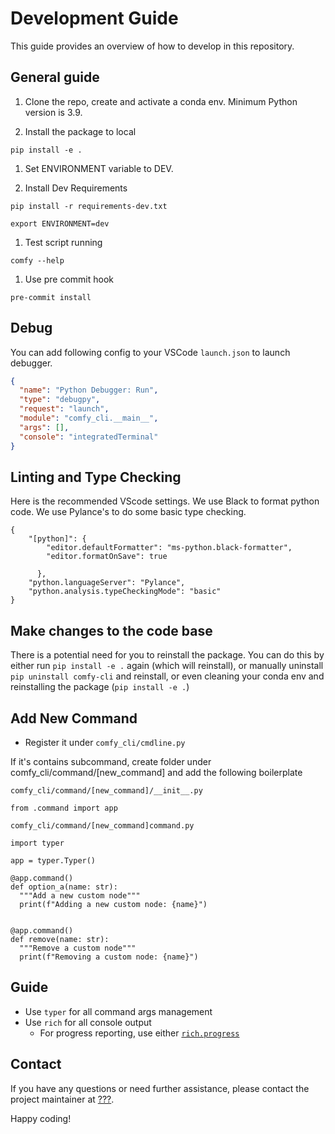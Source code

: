 # Development Guide

This guide provides an overview of how to develop in this repository.

## General guide

1. Clone the repo, create and activate a conda env. Minimum Python version is 3.9.

1. Install the package to local

`pip install -e .`

1. Set ENVIRONMENT variable to DEV.

1. Install Dev Requirements

`pip install -r requirements-dev.txt`

`export ENVIRONMENT=dev`

1. Test script running

`comfy --help`

1. Use pre commit hook

`pre-commit install`

## Debug

You can add following config to your VSCode `launch.json` to launch debugger.

```json
{
  "name": "Python Debugger: Run",
  "type": "debugpy",
  "request": "launch",
  "module": "comfy_cli.__main__",
  "args": [],
  "console": "integratedTerminal"
}
```

## Linting and Type Checking

Here is the recommended VScode settings. We use Black to format python code. We use Pylance's to do some basic type checking.

```
{
    "[python]": {
        "editor.defaultFormatter": "ms-python.black-formatter",
        "editor.formatOnSave": true

      },
    "python.languageServer": "Pylance",
    "python.analysis.typeCheckingMode": "basic"
}
```

## Make changes to the code base

There is a potential need for you to reinstall the package. You can do this by
either run `pip install -e .` again (which will reinstall), or manually
uninstall `pip uninstall comfy-cli` and reinstall, or even cleaning your conda
env and reinstalling the package (`pip install -e .`)

## Add New Command

- Register it under `comfy_cli/cmdline.py`

If it's contains subcommand, create folder under comfy_cli/command/[new_command] and
add the following boilerplate

`comfy_cli/command/[new_command]/__init__.py`

```
from .command import app
```

`comfy_cli/command/[new_command]command.py`

```
import typer

app = typer.Typer()

@app.command()
def option_a(name: str):
  """Add a new custom node"""
  print(f"Adding a new custom node: {name}")


@app.command()
def remove(name: str):
  """Remove a custom node"""
  print(f"Removing a custom node: {name}")

```

## Guide

- Use `typer` for all command args management
- Use `rich` for all console output
  - For progress reporting, use either [`rich.progress`](https://rich.readthedocs.io/en/stable/progress.html)

## Contact

If you have any questions or need further assistance, please contact the project maintainer at [???](mailto:???@drip.art).

Happy coding!
